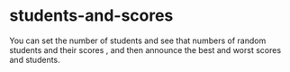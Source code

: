 # students-and-scores
You can set the number of students and see that numbers of random students and their scores , and then announce the best and worst scores and students.
